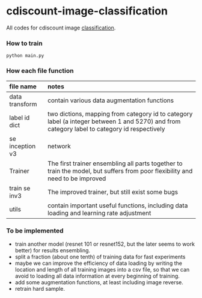 # cdiscount-image-classification
All codes for cdiscount image [classification](https://www.kaggle.com/c/cdiscount-image-classification-challenge).

### How to train
```
python main.py
```

### How each file function
| file name       | notes                                    |
| :-------------- | :--------------------------------------- |
| data transform  | contain various data augmentation functions |
| label id dict   | two dictions, mapping from category id to category label (a integer between 1 and 5270) and from category label to category id respectively |
| se inception v3 | network                                  |
| Trainer         | The first trainer ensembling all parts together to train the model, but suffers from poor flexibility and need to be improved |
| train se inv3   | The improved trainer, but still exist some bugs |
| utils           | contain important useful functions, including data loading and learning rate adjustment |


### To be implemented
* train another model  (resnet 101 or resnet152, but the later seems to work better)  for results ensembling.
* split a fraction (about one tenth) of training data for fast experiments
* maybe we can improve the efficiency of data loading by writing the location and length of all training images into a csv file, so that we can avoid to loading all data information at every beginning of training. 
* add some augmentation functions, at least including image reverse.
* retrain hard sample.